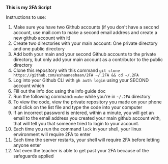 **This is my 2FA Script**
     
Instructions to use:     
    
1. Make sure you have two Github accounts (if you don't have a second account, use mail.com to make a second email address and create a new github account with it)
2. Create two directories with your main account: One private directory and one public directory
3. Add both your main and your second Github accounts to the private directory, but only add your main account as a contributor to the public directory
4. Clone this repository with this command ```git clone https://github.com/eshaaneshaan/2FA ~/.2FA && cd ~/.2FA```
5. Log into your Github CLI with ```gh auth login``` using your SECOND account which 
6. Fill out the info doc using the info guide doc
7. Run the following command: ```make``` while you're in ```~/.2FA``` directory
8. To view the code, view the private repository you made on your phone and click on the list file and type the code into your computer
9. If an incorrect password is entered, within a minute, you will get an email to the email address you created your main github account with, that will tell you that someone tried to login to your account.
10. Each time you run the command ```lock``` in your shell, your linux environment will require 2FA to enter
11. Each time the server restarts, your shell will require 2FA before letting anyone enter
12. Not even the teacher is able to get past your 2FA because of the safeguards applied
